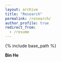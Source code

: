 ```yaml
---
layout: archive
title: "Research"
permalink: /research/
author_profile: true
redirect_from:
  - /resume
---
```


{% include base_path %}


**Bin He**
